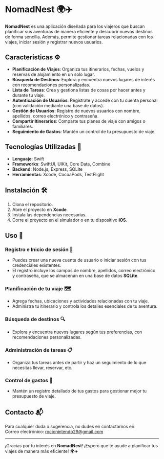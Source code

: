 # NomadNest 🌍✈️

**NomadNest** es una aplicación diseñada para los viajeros que buscan planificar sus aventuras de manera eficiente y descubrir nuevos destinos de forma sencilla. Además, permite gestionar tareas relacionadas con los viajes, iniciar sesión y registrar nuevos usuarios.

## Características ⚙️

- **Planificación de Viajes**: Organiza tus itinerarios, fechas, vuelos y reservas de alojamiento en un solo lugar.
- **Búsqueda de Destinos**: Explora y encuentra nuevos lugares de interés con recomendaciones personalizadas.
- **Lista de Tareas**: Crea y gestiona listas de cosas por hacer antes y durante tu viaje.
- **Autenticación de Usuarios**: Regístrate y accede con tu cuenta personal (con validación mediante una base de datos).
- **Gestión de Usuarios**: Registro de nuevos usuarios con nombre, apellidos, correo electrónico y contraseña.
- **Compartir Itinerarios**: Comparte tus planes de viaje con amigos o familiares.
- **Seguimiento de Gastos**: Mantén un control de tu presupuesto de viaje.

## Tecnologías Utilizadas 🔧

- **Lenguaje**: Swift
- **Frameworks**: SwiftUI, UIKit, Core Data, Combine
- **Backend**: Node.js, Express, SQLite
- **Herramientas**: Xcode, CocoaPods, TestFlight

## Instalación 🛠️

1. Clona el repositorio.
2. Abre el proyecto en **Xcode**.
3. Instala las dependencias necesarias.
4. Corre el proyecto en el simulador o en tu dispositivo **iOS**.

## Uso 📱

### Registro e Inicio de sesión 🔑
- Puedes crear una nueva cuenta de usuario o iniciar sesión con tus credenciales existentes.
- El registro incluye los campos de nombre, apellidos, correo electrónico y contraseña, que se almacenan en una base de datos **SQLite**.

### Planificación de tu viaje 🗺️
- Agrega fechas, ubicaciones y actividades relacionadas con tu viaje.
- Administra tu itinerario y controla los detalles esenciales de tu aventura.

### Búsqueda de destinos 🔍
- Explora y encuentra nuevos lugares según tus preferencias, con recomendaciones personalizadas.

### Administración de tareas 📋
- Organiza tus tareas antes de partir y haz un seguimiento de lo que necesitas llevar, reservar, etc.

### Control de gastos 💸
- Mantén un registro detallado de tus gastos para gestionar mejor tu presupuesto de viaje.

## Contacto 📬

Para cualquier duda o sugerencia, no dudes en contactarnos en:  
Correo electrónico: [rocionintendo29@gmail.com](mailto:rocionintendo29@gmail.com)

---

¡Gracias por tu interés en **NomadNest**! ¡Espero que te ayude a planificar tus viajes de manera más eficiente! 🌍✈️
